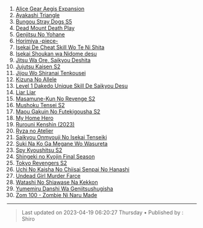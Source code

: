 <!-- Ini merupakan format bawaan khusus website kuhaku.id, mengubah format mungkin tidak dapat ditampilkan dengan baik pada website. -->

<!-- List anime -->
1. [Alice Gear Aegis Expansion](https://backup.indexkuhaku.workers.dev/0:/[1080P]%20ANIME%20ONGOING/Alice%20Gear%20Aegis%20Expansion/Season%201/ "Alice Gear Aegis Expansion")
2. [Ayakashi Triangle](https://backup.indexkuhaku.workers.dev/0:/[1080P]%20ANIME%20ONGOING/Ayakashi%20Triangle/Season%201/ "Ayakashi Triangle")
3. [Bungou Stray Dogs S5](https://backup.indexkuhaku.workers.dev/0:/[1080P]%20ANIME%20ONGOING/Bungou%20Stray%20Dogs%20S5/Season%205/ "Bungou Stray Dogs S5")
4. [Dead Mount Death Play](https://backup.indexkuhaku.workers.dev/0:/[1080P]%20ANIME%20ONGOING/Dead%20Mount%20Death%20Play/Season%201/ "Dead Mount Death Play")
5. [Genjitsu No Yohane](https://backup.indexkuhaku.workers.dev/0:/[1080P]%20ANIME%20ONGOING/Genjitsu%20No%20Yohane%20Sunshine%20In%20The%20Mirror/Season%201/ "Genjitsu No Yohane")
6. [Horimiya -piece-](https://backup.indexkuhaku.workers.dev/0:/[1080P]%20ANIME%20ONGOING/Horimiya%20-piece-/Season%201/ "Horimiya -piece-")
7. [Isekai De Cheat Skill Wo Te Ni Shita](https://backup.indexkuhaku.workers.dev/0:/[1080P]%20ANIME%20ONGOING/Isekai%20De%20Cheat%20Skill%20Wo%20Te%20Ni%20Shita%20Ore%20Wa%20%20Genjitsu%20Sekai%20Wo%20Mo%20Musou%20Suru%20-%20Level%20Up%20Wa%20Jinsei%20Wo%20Kaeta/Season%201/ "JIsekai De Cheat Skill Wo Te Ni Shita")
8. [Isekai Shoukan wa Nidome desu](https://backup.indexkuhaku.workers.dev/0:/[1080P]%20ANIME%20ONGOING/Isekai%20Shoukan%20wa%20Nidome%20desu/Season%201/ "Isekai Shoukan wa Nidome desu")
9. [Jitsu Wa Ore, Saikyou Deshita](https://backup.indexkuhaku.workers.dev/0:/[1080P]%20ANIME%20ONGOING/Jitsu%20Wa%20Ore,%20Saikyou%20Deshita/Season%201/
 "Jitsu Wa Ore, Saikyou Deshita")
10. [Jujutsu Kaisen S2](https://backup.indexkuhaku.workers.dev/0:/[1080P]%20ANIME%20ONGOING/Jujutsu%20Kaisen%20S2/Season%202/ "Jujutsu Kaisen S2")
11. [Jijou Wo Shiranai Tenkousei](https://backup.indexkuhaku.workers.dev/0:/[1080P]%20ANIME%20ONGOING/Jijou%20Wo%20Shiranai%20Tenkousei%20Ga%20Guigui%20Kuru/Season%201/ "Jijou Wo Shiranai Tenkousei")
12. [Kizuna No Allele](https://backup.indexkuhaku.workers.dev/0:/[1080P]%20ANIME%20ONGOING/Kizuna%20No%20Allele/Season%201/ "Kizuna No Allele")
17. [Level 1 Dakedo Unique Skill De Saikyou Desu](https://backup.indexkuhaku.workers.dev/0:/[1080P]%20ANIME%20ONGOING/Level%201%20Dakedo%20Unique%20Skill%20De%20Saikyou%20Desu/Season%201/ "Level 1 Dakedo Unique Skill De Saikyou Desu")
18. [Liar Liar](https://backup.indexkuhaku.workers.dev/0:/[1080P]%20ANIME%20ONGOING/Liar%20Liar/Season%201/ "Liar Liar")
19. [Masamune-Kun No Revenge S2](https://backup.indexkuhaku.workers.dev/0:/[1080P]%20ANIME%20ONGOING/Masamune-Kun%20No%20Revenge%20S2/Season%202/ " Masamune-Kun No Revenge S2")
20. [Mushoku Tensei S2](https://backup.indexkuhaku.workers.dev/0:/[1080P]%20ANIME%20ONGOING/Mushoku%20Tensei%20S2/Season%202/ " Mushoku Tensei S2")
21. [Maou Gakuin No Futekigousha S2](https://backup.indexkuhaku.workers.dev/0:/[1080P]%20ANIME%20ONGOING/Maou%20Gakuin%20No%20Futekigousha%20S2/Season%202/ "Maou Gakuin No Futekigousha S2")
22. [My Home Hero](https://backup.indexkuhaku.workers.dev/0:/[1080P]%20ANIME%20ONGOING/My%20Home%20Hero/Season%201/ "My Home Hero")
25. [Rurouni Kenshin (2023)](https://backup.indexkuhaku.workers.dev/0:/[1080P]%20ANIME%20ONGOING/Rurouni%20Kenshin%20(2023)/Season%201/ "Rurouni Kenshin (2023)")
26. [Ryza no Atelier](https://backup.indexkuhaku.workers.dev/0:/[1080P]%20ANIME%20ONGOING/Ryza%20no%20Atelier/Season%201/ "Ryza no Atelier")
27. [Saikyou Onmyouji No Isekai Tenseiki](https://backup.indexkuhaku.workers.dev/0:/[1080P]%20ANIME%20ONGOING/Saikyou%20Onmyouji%20No%20Isekai%20Tenseiki/Season%201/ "Saikyou Onmyouji No Isekai Tenseiki")
29. [Suki Na Ko Ga Megane Wo Wasureta](https://backup.indexkuhaku.workers.dev/0:/[1080P]%20ANIME%20ONGOING/Suki%20Na%20Ko%20Ga%20Megane%20Wo%20Wasureta/Season%201/ "Suki Na Ko Ga Megane Wo Wasureta")
30. [Spy Kyoushitsu S2](https://backup.indexkuhaku.workers.dev/0:/[1080P]%20ANIME%20ONGOING/Spy%20Kyoushitsu%20S2/Season%202/ "Spy Kyoushitsu S2")
31. [Shingeki no Kyojin Final Season](https://backup.indexkuhaku.workers.dev/0:/[1080P]%20ANIME%20ONGOING/Shingeki%20no%20Kyojin:%20The%20Final%20Season/Season%204/ "Shingeki no Kyojin Final Season")
32. [Tokyo Revengers S2](https://backup.indexkuhaku.workers.dev/0:/[1080P]%20ANIME%20ONGOING/Tokyo%20Revengers/Season%202/ "Tokyo Revengers S2")
34. [Uchi No Kaisha No Chiisai Senpai No Hanashi](https://backup.indexkuhaku.workers.dev/0:/[1080P]%20ANIME%20ONGOING/Uchi%20No%20Kaisha%20No%20Chiisai%20Senpai%20No%20Hanashi/Season%201/ "Uchi No Kaisha No Chiisai Senpai No Hanashi")
35. [Undead Girl Murder Farce](https://backup.indexkuhaku.workers.dev/0:/[1080P]%20ANIME%20ONGOING/Undead%20Girl%20Murder%20Farce/Season%201/ "Undead Girl Murder Farce")
36. [Watashi No Shiawase Na Kekkon](https://backup.indexkuhaku.workers.dev/0:/[1080P]%20ANIME%20ONGOING/Watashi%20No%20Shiawase%20Na%20Kekkon%20(2023)/Season%201/ "Watashi No Shiawase Na Kekkon")
37. [Yumemiru Danshi Wa Genjitsushugisha](https://backup.indexkuhaku.workers.dev/0:/[1080P]%20ANIME%20ONGOING/Yumemiru%20Danshi%20Wa%20Genjitsushugisha/Season%201/ "Yumemiru Danshi Wa Genjitsushugisha")
38. [Zom 100 - Zombie Ni Naru Made](https://backup.indexkuhaku.workers.dev/0:/[1080P]%20ANIME%20ONGOING/Zom%20100%20-%20Zombie%20Ni%20Naru%20Made%20Ni%20Shitai%20100%20No%20Koto/Season%201/ "Zom 100 - Zombie Ni Naru Made")
<!-- Akhir dari List anime -->

------------

> Last updated on 2023-04-19 06:20:27 Thursday &bull;
> Published by : Shiro

<!-- Gunakan website berikut untuk mengedit markdown dengan mudah :) -->
<!-- https://markdown-editor.github.io/ -->
